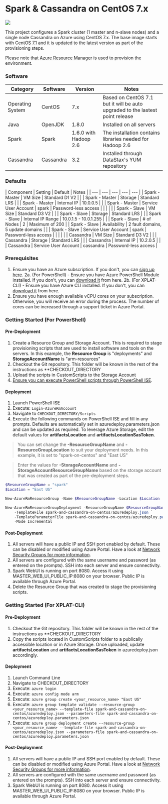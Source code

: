# Spark & Cassandra on CentOS 7.x

<a href="https://portal.azure.com/#create/Microsoft.Template/uri/https%3A%2F%2Fraw.githubusercontent.com%2FAzure%2Fazure-quickstart-templates%2Fmaster%2Fspark-and-cassandra-on-centos%2Fazuredeploy.json" target="_blank">
    <img src="http://azuredeploy.net/deploybutton.png"/>
</a>

This project configures a Spark cluster (1 master and n-slave nodes) and a single node Cassandra on Azure using CentOS 7.x.  The base image starts with CentOS 7.1 and it is updated to the latest version as part of the provisioning steps.

Please note that [Azure Resource Manager][3] is used to provision the environment.

### Software ###

| Category | Software | Version | Notes |
| --- | --- | --- | --- |
| Operating System | CentOS | 7.x | Based on CentOS 7.1 but it will be auto upgraded to the lastest point release |
| Java | OpenJDK | 1.8.0 | Installed on all servers |
| Spark | Spark | 1.6.0 with Hadoop 2.6 | The installation contains libraries needed for Hadoop 2.6 |
| Cassandra | Cassandra | 3.2 | Installed through DataStax's YUM repository |


### Defaults ###

| Component | Setting | Default | Notes |
| --- | --- | --- | --- | --- |
| Spark - Master | VM Size | Standard D1 V2 | |
| Spark - Master | Storage | Standard LRS | |
| Spark - Master | Internal IP | 10.0.0.5 | |
| Spark - Master | Service User Account | spark | Password-less access |
| | | |
| Spark - Slave | VM Size | Standard D3 V2 | |
| Spark - Slave | Storage | Standard LRS | |
| Spark - Slave | Internal IP Range | 10.0.1.5 - 10.0.1.255 | |
| Spark - Slave | # of Nodes | 2 | Maximum of 200 |
| Spark - Slave | Availability | 2 fault domains, 5 update domains | |
| Spark - Slave | Service User Account | spark | Password-less access |
| | | |
| Cassandra | VM Size | Standard D3 V2 | |
| Cassandra | Storage | Standard LRS | |
| Cassandra | Internal IP | 10.2.0.5 | |
| Cassandra | Service User Account | cassandra | Password-less access |

### Prerequisites

1.  Ensure you have an Azure subscription.  If you don't, you can [sign up here][1].
2a.  (For PowerShell) - Ensure you have Azure PowerShell Module installed.  If you don't, you can [download it][2] from here.
2b.  (For XPLAT-CLI) - Ensure you have Azure CLI installed.  If you don't, you can [download it][6] from here.
3.  Ensure you have enough available vCPU cores on your subscription.  Otherwise, you will receive an error during the process.  The number of cores can be increased through a support ticket in Azure Portal.

### Getting Started (For PowerShell)

#### Pre-Deployment

1.  Create a Resource Group and Storage Account.  This is required to stage provisioning scripts that are used to install software and tools on the servers.  In this example, the **Resource Group** is "deployments" and **StorageAccountName** is "arm-resources"
2.  Checkout the Git repository.  This folder will be known in the rest of the instructions as **CHECKOUT_DIRECTORY
3.  Upload the scripts in CustomScripts to the Storage Account
4.  [Ensure you can execute PowerShell scripts through PowerShell ISE][4].

#### Deployment

1.  Launch PowerShell ISE
2.  Execute: `Login-AzureRmAccount`
3.  Navigate to `CHECKOUT_DIRECTORY/Scripts`
4.  Execute the following commands on PowerShell ISE and fill in any prompts.  Defaults are automatically set in azuredeploy.parameters.json and can be updated as required.  To leverage Azure Storage, edit the default values for **artifactsLocation** and **artifactsLocationSasToken**.

> You can set change the **-ResourceGroupName** and **-ResourceGroupLocation** to suit your deployment needs.  In this example, it is set to "spark-on-centos" and "East US"

> Enter the values for **-StorageAccountName** and **-StorageAccountResourceGroupName** based on the storage account that was created as part of the pre-deployment steps.

```powershell
$ResourceGroupName = "spark"
$Location = "East US"

New-AzureRmResourceGroup -Name $ResourceGroupName -Location $Location

New-AzureRmResourceGroupDeployment -ResourceGroupName $ResourceGroupName `
    -TemplateFile spark-and-cassandra-on-centos/azuredeploy.json `
    -TemplateParameterFile spark-and-cassandra-on-centos/azuredeploy.parameters.json
    -Mode Incremental
```

#### Post-Deployment

1. All servers will have a public IP and SSH port enabled by default.  These can be disabled or modified using Azure Portal.  Have a look at [Network Security Groups for more information][5].
2. All servers are configured with the same username and password (as entered on the prompts).  SSH into each server and ensure connectivity.
3. Spark WebUI is running on port 8080.  Access it using MASTER_WEB_UI_PUBLIC_IP:8080 on your browser.  Public IP is available through Azure Portal.
4. Delete the Resource Group that was created to stage the provisioning scripts.



### Getting Started (For XPLAT-CLI)

#### Pre-Deployment

1.  Checkout the Git repository.  This folder will be known in the rest of the instructions as **CHECKOUT_DIRECTORY
2.  Copy the scripts located in CustomScripts folder to a publically accessible location or in Azure Storage.  Once uploaded, update **artifactsLocation** and **artifactsLocationSasToken** in azuredeploy.json accordingly.


#### Deployment

1.  Launch Command Line
2.  Navigate to CHECKOUT_DIRECTORY
3.  Execute: `azure login`
4.  Execute: `azure config mode arm`
5.  Execute: `azure group create <your_resource_name> "East US"`
6.  Execute: `azure group template validate --resource-group <your_resource_name> --template-file spark-and-cassandra-on-centos/azuredeploy.json --parameters-file spark-and-cassandra-on-centos/azuredeploy.parameters.json`
7.  Execute: `azure group deployment create --resource-group <your_resource_name> --template-file spark-and-cassandra-on-centos/azuredeploy.json --parameters-file spark-and-cassandra-on-centos/azuredeploy.parameters.json`

#### Post-Deployment

1. All servers will have a public IP and SSH port enabled by default.  These can be disabled or modified using Azure Portal.  Have a look at [Network Security Groups for more information][5].
2. All servers are configured with the same username and password (as entered on the prompts).  SSH into each server and ensure connectivity.
3. Spark WebUI is running on port 8080.  Access it using MASTER_WEB_UI_PUBLIC_IP:8080 on your browser.  Public IP is available through Azure Portal.


[1]: https://azure.microsoft.com/en-us/pricing/free-trial/
[2]: https://azure.microsoft.com/en-us/documentation/articles/powershell-install-configure/
[3]: https://azure.microsoft.com/en-us/documentation/articles/powershell-azure-resource-manager/
[4]: http://stackoverflow.com/questions/9271681/how-to-run-powershell-script-even-if-set-executionpolicy-is-banned
[5]: https://azure.microsoft.com/en-us/documentation/articles/virtual-networks-nsg/
[6]: https://azure.microsoft.com/en-us/documentation/articles/xplat-cli-install/
